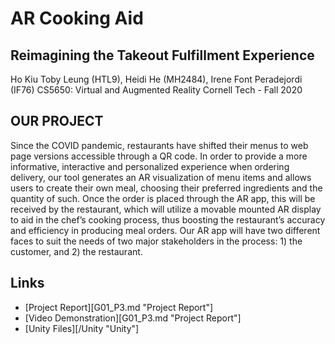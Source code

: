 # AR Cooking Aid
## Reimagining the Takeout Fulfillment Experience
Ho Kiu Toby Leung (HTL9), Heidi He (MH2484), Irene Font Peradejordi (IF76)
CS5650: Virtual and Augmented Reality
Cornell Tech - Fall 2020

## OUR PROJECT
Since the COVID pandemic, restaurants have shifted their menus to web page versions accessible through a QR code. In order to provide a more informative, interactive and personalized experience when ordering delivery, our tool generates an AR visualization of menu items and allows users to create their own meal, choosing their preferred ingredients and the quantity of such. Once the order is placed through the AR app, this will be received by the restaurant, which will utilize a movable mounted AR display to aid in the chef’s cooking process, thus boosting the restaurant’s accuracy and efficiency in producing meal orders. Our AR app will have two different faces to suit the needs of two major stakeholders in the process: 1) the customer, and 2) the restaurant.

## Links
- [Project Report][G01_P3.md "Project Report"]
- [Video Demonstration][G01_P3.md "Project Report"]
- [Unity Files][/Unity "Unity"]
